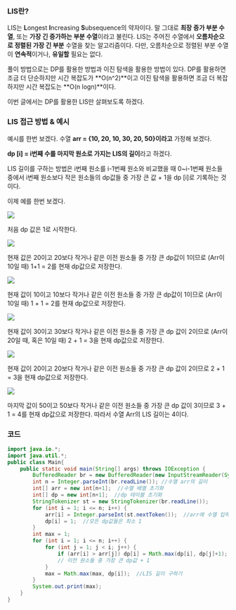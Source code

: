 ### **LIS란?**

LIS는 **L**ongest **I**ncreasing **S**ubsequence의 약자이다. 말 그대로 **최장 증가 부분 수열**, 또는 **가장 긴 증가하는 부분 수열**이라고 불린다. LIS는 주어진 수열에서 **오름차순으로 정렬된 가장 긴 부분** 수열을 찾는 알고리즘이다. 다만, 오름차순으로 정렬된 부분 수열이 **연속적**이거나, **유일할** 필요는 없다.

풀이 방법으로는 DP를 활용한 방법과 이진 탐색을 활용한 방법이 있다. DP를 활용하면 조금 더 단순하지만 시간 복잡도가 **O(n^2)**이고 이진 탐색을 활용하면 조금 더 복잡하지만 시간 복잡도는 **O(n logn)**이다.

이번 글에서는 DP를 활용한 LIS만 살펴보도록 하겠다.

### **LIS 접근 방법 & 예시**

예시를 한번 보겠다. 수열 **arr = {10, 20, 10, 30, 20, 50}이라고** 가정해 보겠다.

**dp [i] = i번째 수를 마지막 원소로 가지는 LIS의 길이**라고 하겠다.

LIS 길이를 구하는 방법은 i번째 원소를 i-1번째 원소와 비교했을 때 0~i-1번째 원소들 중에서 i번째 원소보다 작은 원소들의 dp값들 중 가장 큰 값 + 1을 dp [i]로 기록하는 것이다.

이제 예를 한번 보겠다.

![](https://blog.kakaocdn.net/dn/KDrtK/btrx6Z2cgrU/IrZMspNB27eIV7YnzGkTG0/img.png)

처음 dp 값은 1로 시작한다.

![](https://blog.kakaocdn.net/dn/KyeoY/btrx6IsRfWu/3aPKtVfk5L6cFRf43snKf0/img.png)

현재 값은 20이고 20보다 작거나 같은 이전 원소들 중 가장 큰 dp값이 1이므로 (Arr이 10일 때) 1+1 = 2를 현재 dp값으로 저장한다.

![](https://blog.kakaocdn.net/dn/oUqeJ/btrx8MVmBuR/6Ju9GEMMStBb06iLi2jni0/img.png)

현재 값이 10이고 10보다 작거나 같은 이전 원소들 중 가장 큰 dp값이 1이므로 (Arr이 10일 때) 1 + 1 = 2를 현재 dp값으로 저장한다.

![](https://blog.kakaocdn.net/dn/yxL4C/btrx30usZ0m/DIFaRaAvkqd0ogyYe1bMH0/img.png)

현재 값이 30이고 30보다 작거나 같은 이전 원소들 중 가장 큰 dp 값이 2이므로 (Arr이 20일 때, 혹은 10일 때) 2 + 1 = 3을 현재 dp값으로 저장한다.

![](https://blog.kakaocdn.net/dn/bqcdV1/btrx5zpDWVr/WKlKzvbcyl3ktnaIlfiK10/img.png)

현재 값이 20이고 20보다 작거나 같은 이전 원소들 중 가장 큰 dp 값이 2이므로 2 + 1 = 3을 현재 dp값으로 저장한다.

![](https://blog.kakaocdn.net/dn/O6DW4/btrx5AvlwPY/rKAuceuJm1Xhpcy8WpyMJ1/img.png)

마지막 값이 50이고 50보다 작거나 같은 이전 원소들 중 가장 큰 dp 값이 3이므로 3 + 1 = 4를 현재 dp값으로 저장한다. 따라서 수열 Arr의 LIS 길이는 4이다.

### 코드

```java
import java.io.*;
import java.util.*;
public class Main{
    public static void main(String[] args) throws IOException {
        BufferedReader br = new BufferedReader(new InputStreamReader(System.in));
        int n = Integer.parseInt(br.readLine()); //수열 arr의 길이
        int[] arr = new int[n+1];  //수열 배열 초기화
        int[] dp = new int[n+1];  //dp 테이블 초기화
        StringTokenizer st = new StringTokenizer(br.readLine());
        for (int i = 1; i <= n; i++) {
            arr[i] = Integer.parseInt(st.nextToken());  //arr에 수열 입력 받기
            dp[i] = 1;  //모든 dp값들은 최소 1
        }
        int max = 1;
        for (int i = 1; i <= n; i++) {
            for (int j = 1; j < i; j++) {
                if (arr[i] > arr[j]) dp[i] = Math.max(dp[i], dp[j]+1);
                // 이전 원소들 중 가장 큰 dp값 + 1
            }
            max = Math.max(max, dp[i]);  //LIS 길이 구하기
        }
        System.out.print(max);
    }
}
```
